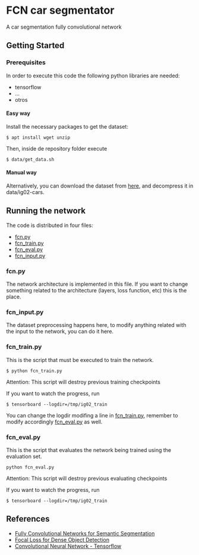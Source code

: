 # FCN car segmentator

A car segmentation fully convolutional network

## Getting Started

### Prerequisites

In order to execute this code the following python libraries are needed:

* tensorflow
* ...
* otros

#### Easy way
Install the necessary packages to get the dataset:
```
$ apt install wget unzip
```

Then, inside de repository folder execute
```
$ data/get_data.sh
```

#### Manual way
Alternatively, you can download the dataset from [here](https://lear.inrialpes.fr/people/marszalek/data/ig02/ig02-v1.0-cars.zip), and decompress it in data/ig02-cars.

## Running the network

The code is distributed in four files:

* [fcn.py](src/fcn.py)
* [fcn_train.py](src/fcn_train.py)
* [fcn_eval.py](src/fcn_eval.py)
* [fcn_input.py](src/fcn_input.py)

### fcn.py

The network architecture is implemented in this file. If you want to change something related to the architecture (layers, loss function, etc) this is the place.

### fcn_input.py

The dataset preprocessing happens here, to modify anything related with the input to the network, you can do it here.

### fcn_train.py

This is the script that must be executed to train the network.
```
$ python fcn_train.py
```
Attention: This script will destroy previous training checkpoints

If you want to watch the progress, run
```
$ tensorboard --logdir=/tmp/ig02_train
```

You can change the logdir modifing a line in [fcn_train.py](src/fcn_train.py), remember to modify accordingly [fcn_eval.py](src/fcn_eval.py) as well.


### fcn_eval.py

This is the script that evaluates the network being trained using the evaluation set.

```
python fcn_eval.py
```
Attention: This script will destroy previous evaluating checkpoints

If you want to watch the progress, run
```
$ tensorboard --logdir=/tmp/ig02_train
```

## References

* [Fully Convolutional Networks for Semantic Segmentation](https://people.eecs.berkeley.edu/~jonlong/long_shelhamer_fcn.pdf)
* [Focal Loss for Dense Object Detection](https://arxiv.org/abs/1708.02002)
* [Convolutional Neural Network - Tensorflow](https://www.tensorflow.org/tutorials/deep_cnn)
